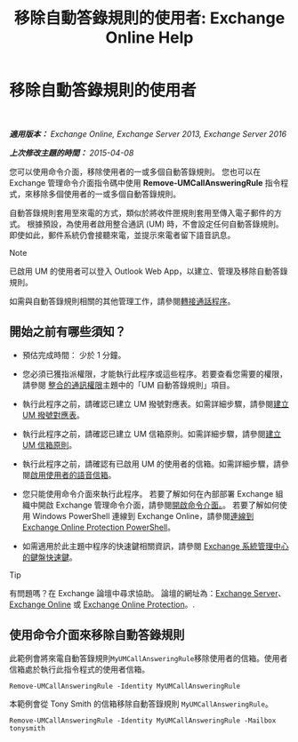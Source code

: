 ﻿---
title: '移除自動答錄規則的使用者: Exchange Online Help'
TOCTitle: 移除自動答錄規則的使用者
ms:assetid: 1da3c5bc-7227-4b37-96f6-67ceefc084d5
ms:mtpsurl: https://technet.microsoft.com/zh-tw/library/JJ898497(v=EXCHG.150)
ms:contentKeyID: 51409163
ms.date: 05/23/2018
mtps_version: v=EXCHG.150
ms.translationtype: MT
---

# 移除自動答錄規則的使用者

 

_**適用版本：** Exchange Online, Exchange Server 2013, Exchange Server 2016_

_**上次修改主題的時間：** 2015-04-08_

您可以使用命令介面，移除使用者的一或多個自動答錄規則。 您也可以在 Exchange 管理命令介面指令碼中使用 **Remove-UMCallAnsweringRule** 指令程式，來移除多個使用者的一或多個自動答錄規則。

自動答錄規則套用至來電的方式，類似於將收件匣規則套用至傳入電子郵件的方式。 根據預設，為使用者啟用整合通訊 (UM) 時，不會設定任何自動答錄規則。 即使如此，郵件系統仍會接聽來電，並提示來電者留下語音訊息。


> [!NOTE]  
> 已啟用 UM 的使用者可以登入 Outlook Web App，以建立、管理及移除自動答錄規則。




如需與自動答錄規則相關的其他管理工作，請參閱[轉接通話程序](forwarding-calls-procedures-exchange-2013-help.md)。

## 開始之前有哪些須知？

  - 預估完成時間： 少於 1 分鐘。

  - 您必須已獲指派權限，才能執行此程序或這些程序。若要查看您需要的權限，請參閱 [整合的通訊權限](unified-messaging-permissions-exchange-2013-help.md)主題中的「UM 自動答錄規則」項目。

  - 執行此程序之前，請確認已建立 UM 撥號對應表。如需詳細步驟，請參閱[建立 UM 撥號對應表](create-a-um-dial-plan-exchange-2013-help.md)。

  - 執行此程序之前，請確認已建立 UM 信箱原則。如需詳細步驟，請參閱[建立 UM 信箱原則](create-a-um-mailbox-policy-exchange-2013-help.md)。

  - 執行此程序之前，請確認有已啟用 UM 的使用者的信箱。如需詳細步驟，請參閱[啟用使用者的語音信箱](enable-a-user-for-voice-mail-exchange-2013-help.md)。

  - 您只能使用命令介面來執行此程序。 若要了解如何在內部部署 Exchange 組織中開啟 Exchange 管理命令介面，請參閱[開啟命令介面。](https://technet.microsoft.com/zh-tw/library/dd638134\(v=exchg.150\))。 若要了解如何使用 Windows PowerShell 連線到 Exchange Online，請參閱[連線到 Exchange Online Protection PowerShell](https://go.microsoft.com/fwlink/p/?linkid=396554)。

  - 如需適用於此主題中程序的快速鍵相關資訊，請參閱 [Exchange 系統管理中心的鍵盤快速鍵](keyboard-shortcuts-in-the-exchange-admin-center-exchange-online-protection-help.md)。


> [!TIP]  
> 有問題嗎？在 Exchange 論壇中尋求協助。 論壇的網址為：<a href="https://go.microsoft.com/fwlink/p/?linkid=60612">Exchange Server</a>、 <a href="https://go.microsoft.com/fwlink/p/?linkid=267542">Exchange Online</a> 或 <a href="https://go.microsoft.com/fwlink/p/?linkid=285351">Exchange Online Protection</a>。.




## 使用命令介面來移除自動答錄規則

此範例會將來電自動答錄規則`MyUMCallAnsweringRule`移除使用者的信箱。使用者信箱處於執行此指令程式的使用者信箱。

    Remove-UMCallAnsweringRule -Identity MyUMCallAnsweringRule

本範例會從 Tony Smith 的信箱移除自動答錄規則 `MyUMCallAnsweringRule`。

    Remove-UMCallAnsweringRule -Identity MyUMCallAnsweringRule -Mailbox tonysmith

